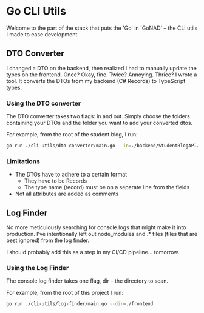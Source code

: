 # Go CLI Utils

Welcome to the part of the stack that puts the 'Go' in 'GoNAD' – the CLI utils I made to ease development.

## DTO Converter

I changed a DTO on the backend, then realized I had to manually update the types on the frontend. Once? Okay, fine. Twice? Annoying. Thrice? I wrote a tool. It converts the DTOs from my backend (C# Records) to TypeScript types.


### Using the DTO converter

The DTO converter takes two flags: in and out.
Simply choose the folders containing your DTOs and the folder you want to add your converted dtos.

For example, from the root of the student blog, I run:

```zsh
go run ./cli-utils/dto-converter/main.go --in=./backend/StudentBlogAPI/Model/DTOs --out=./frontend/dtos
```

### Limitations

- The DTOs have to adhere to a certain format
    - They have to be Records
    - The type name (record) must be on a separate line from the fields
- Not all attributes are added as comments

## Log Finder

No more meticulously searching for console.logs that might make it into production.
I've intentionally left out node_modules and .* files (files that are best ignored) from the log finder.

I should probably add this as a step in my CI/CD pipeline... tomorrow.

### Using the Log Finder

The console log finder takes one flag, dir – the directory to scan.

For example, from the root of this project I run:

```zsh
go run ./cli-utils/log-finder/main.go --dir=./frontend
```

